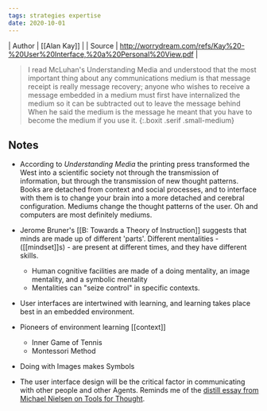 ```yaml
---
tags: strategies expertise
date: 2020-10-01
---
```


| Author    |  [[Alan Kay]] | 
| Source | http://worrydream.com/refs/Kay%20-%20User%20Interface,%20a%20Personal%20View.pdf |


>I read McLuhan's Understanding Media and understood that the most important thing about any communications medium is that message receipt is really message recovery; anyone who wishes to receive a message embedded in a medium must first have internalized the medium so it can be subtracted out to leave the message behind When he said the medium is the message he meant that you have to become the medium if you use it. 
{:.boxit .serif .small-medium}

## Notes

- According to *Understanding Media* the printing press transformed the West into a scientific society not through the transmission of information, but through the transmission of new thought patterns. Books are detached from context and social processes, and to interface with them is to change your brain into a more detached and cerebral configuration. Mediums change the thought patterns of the user. Oh and computers are most definitely mediums.

- Jerome Bruner's [[B: Towards a Theory of Instruction]] suggests that minds are made up of different 'parts'. Different mentalities - ([[mindset]]s) - are present at different times, and they have different skills.
    - Human cognitive facilities are made of a doing mentality, an image mentality, and a symbolic mentality
    - Mentalities can "seize control" in specific contexts.

- User interfaces are intertwined with learning, and learning takes place best in an embedded environment.

- Pioneers of environment learning [[context]]
    - Inner Game of Tennis
    - Montessori Method

- Doing with Images makes Symbols

- The user interface design will be the critical factor in communicating with other people and other Agents. Reminds me of the [distill essay from Michael Nielsen on Tools for Thought](https://distill.pub/2017/aia/).
